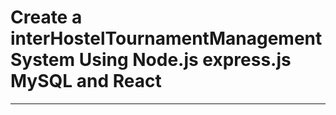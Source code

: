 # Create a interHostelTournamentManagementSystem Using Node.js express.js MySQL and React
----------------------------
